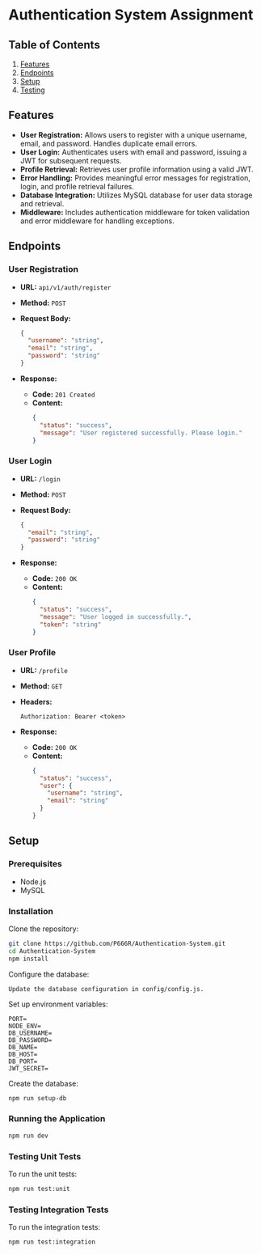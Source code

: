 # Authentication System Assignment

## Table of Contents

1. [Features](#features)
2. [Endpoints](#endpoints)
3. [Setup](#setup)
4. [Testing](#testing)

## Features

- **User Registration:** Allows users to register with a unique username, email, and password. Handles duplicate email errors.
- **User Login:** Authenticates users with email and password, issuing a JWT for subsequent requests.
- **Profile Retrieval:** Retrieves user profile information using a valid JWT.
- **Error Handling:** Provides meaningful error messages for registration, login, and profile retrieval failures.
- **Database Integration:** Utilizes MySQL database for user data storage and retrieval.
- **Middleware:** Includes authentication middleware for token validation and error middleware for handling exceptions.

## Endpoints

### User Registration

- **URL:** `api/v1/auth/register`
- **Method:** `POST`
- **Request Body:**

  ```json
  {
    "username": "string",
    "email": "string",
    "password": "string"
  }
  ```

- **Response:**

  - **Code:** `201 Created`
  - **Content:**
    ```json
    {
      "status": "success",
      "message": "User registered successfully. Please login."
    }
    ```

### User Login

- **URL:** `/login`
- **Method:** `POST`
- **Request Body:**

  ```json
  {
    "email": "string",
    "password": "string"
  }
  ```

- **Response:**

  - **Code:** `200 OK`
  - **Content:**
    ```json
    {
      "status": "success",
      "message": "User logged in successfully.",
      "token": "string"
    }
    ```

### User Profile

- **URL:** `/profile`
- **Method:** `GET`
- **Headers:**

  ```http
  Authorization: Bearer <token>
  ```

- **Response:**

  - **Code:** `200 OK`
  - **Content:**
    ```json
    {
      "status": "success",
      "user": {
        "username": "string",
        "email": "string"
      }
    }
    ```

## Setup

### Prerequisites

- Node.js
- MySQL

### Installation

Clone the repository:

```bash
git clone https://github.com/P666R/Authentication-System.git
cd Authentication-System
npm install
```

Configure the database:

    Update the database configuration in config/config.js.

Set up environment variables:

    PORT=
    NODE_ENV=
    DB_USERNAME=
    DB_PASSWORD=
    DB_NAME=
    DB_HOST=
    DB_PORT=
    JWT_SECRET=

Create the database:

```bash
npm run setup-db
```

### Running the Application

```bash
npm run dev
```

### Testing Unit Tests

To run the unit tests:

```bash
npm run test:unit
```

### Testing Integration Tests

To run the integration tests:

```bash
npm run test:integration
```
